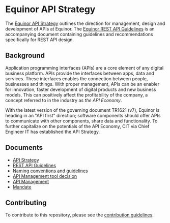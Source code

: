# Equinor API Strategy

The [Equinor API Strategy](docs/strategy.md) outlines the direction for management, design and development of APIs at Equinor. The [Equinor REST API Guidelines](docs/rest_guidelines.md) is an accompanying document containing guidelines and recommendations specifically for REST API design.

## Background

Application programming interfaces (APIs) are a core element of any digital business platform. APIs provide the interfaces between apps, data and services. These interfaces enables the connection between people, businesses and things. With proper management, APIs can be an enabler for innovation, faster development of digital products and new business models. This can positively affect the profitability of the company, a concept referred to in the industry as _the API Economy_. 

With the latest version of the governing document TR1621 (v7), Equinor is heading in an "API first" direction; software components should offer APIs to communicate with other components, share data and functionality. To further capitalize on the potentials of the API Economy, CIT via Chief Engineer IT has established the API Strategy. 


## Documents
* [API Strategy](docs/strategy.md)
* [REST API Guidelines](docs/rest_guidelines.md)
* [Naming conventions and guidelines](docs/naming.md)
* [API Management tool decision](docs/api_mgmt_decision.md)
* [API Management](docs/api_management.md)
* [Mandate](docs/mandate.md)


## Contributing
To contribute to this repository, please see the [contribution guidelines](CONTRIBUTING.md).